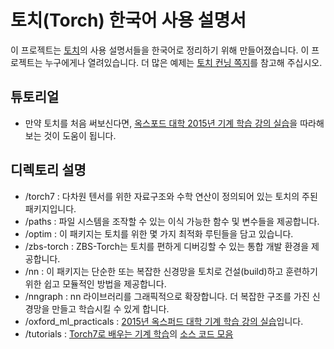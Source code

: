 # 토치(Torch) 한국어 사용 설명서

이 프로젝트는 [토치](https://github.com/torch)의 사용 설명서들을 한국어로 정리하기 위해 만들어졌습니다. 이 프로젝트는 누구에게나 열려있습니다. 더 많은 예제는 [토치 컨닝 쪽지](https://github.com/torch/torch7/wiki/Cheatsheet)를 참고해 주십시오.


## 튜토리얼
- 만약 토치를 처음 써보신다면, [옥스포드 대학 2015년 기계 학습 강의 실습](https://github.com/LeeTaewoo/torch_kor_manual/tree/master/oxford_ml_practicals)을 따라해 보는 것이 도움이 됩니다.


## 디렉토리 설명
- /torch7 : 다차원 텐서를 위한 자료구조와 수학 연산이 정의되어 있는 토치의 주된 패키지입니다.
- /paths : 파일 시스템을 조작할 수 있는 이식 가능한 함수 및 변수들을 제공합니다.
- /optim : 이 패키지는 토치를 위한 몇 가지 최적화 루틴들을 담고 있습니다.
- /zbs-torch : ZBS-Torch는 토치를 편하게 디버깅할 수 있는 통합 개발 환경을 제공합니다.
- /nn : 이 패키지는 단순한 또는 복잡한 신경망을 토치로 건설(build)하고 훈련하기 위한 쉽고 모듈적인 방법을 제공합니다.
- /nngraph : nn 라이브러리를 그래픽적으로 확장합니다. 더 복잡한 구조를 가진 신경망을 만들고 학습시킬 수 있게 합니다.
- /oxford\_ml\_practicals : [2015년 옥스퍼드 대학 기계 학습 강의 실습](https://github.com/oxford-cs-ml-2015/)입니다.
- /tutorials : [Torch7로 배우는 기계 학습](http://code.madbits.com/wiki/doku.php)의 [소스 코드 모음](https://github.com/torch/tutorials)
